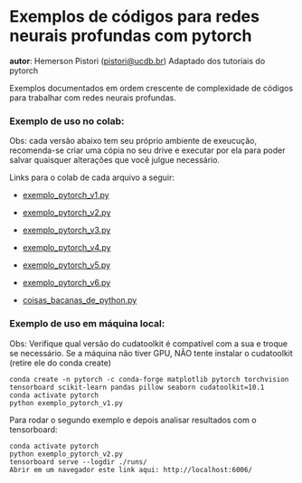 # Exemplos de códigos para redes neurais profundas com pytorch

__autor__: Hemerson Pistori (pistori@ucdb.br)
	   Adaptado dos tutoriais do pytorch


Exemplos documentados em ordem crescente de complexidade de
códigos para trabalhar com redes neurais profundas. 

### Exemplo de uso no colab:

  Obs: cada versão abaixo tem seu próprio ambiente de exeucução, recomenda-se criar uma cópia no seu drive e executar por ela para poder salvar quaisquer alterações que você julgue necessário.

Links para o colab de cada arquivo a seguir:

- [exemplo_pytorch_v1.py](https://colab.research.google.com/drive/1sJJgfc_2wLvvZWwhz2Ea8oWUxS9IcORu)
- [exemplo_pytorch_v2.py](https://colab.research.google.com/drive/1eqZbgFoN2GLNFBreSx1Rp7DmU6b3Di7E)
- [exemplo_pytorch_v3.py](https://colab.research.google.com/drive/1-GMeHTbbz4MqqUDOMPkd2cLT0rMIBU8k)
- [exemplo_pytorch_v4.py](https://colab.research.google.com/drive/1egrQOlXvi_rvX2ZtfvK56wVXMyIp6GCh)
- [exemplo_pytorch_v5.py](https://colab.research.google.com/drive/1XXegdU79g7HuNvtlSkDzrcbdL67Y-g9q)
- [exemplo_pytorch_v6.py](https://colab.research.google.com/drive/1YNMPsOhR2PV-DDexVmgo8Fb6mVbTMga6)

- [coisas_bacanas_de_python.py](https://colab.research.google.com/drive/1nET98zFfKdDXXWYofQyPZ-uavYTd0y8Q)

### Exemplo de uso em máquina local:

  Obs: Verifique qual versão do cudatoolkit é compatível com a sua e troque se necessário. Se a máquina não tiver GPU, NÃO tente instalar o cudatoolkit (retire ele do conda create)

```
conda create -n pytorch -c conda-forge matplotlib pytorch torchvision tensorboard scikit-learn pandas pillow seaborn cudatoolkit=10.1
conda activate pytorch
python exemplo_pytorch_v1.py
```

Para rodar o segundo exemplo e depois analisar resultados com o tensorboard:

```
conda activate pytorch
python exemplo_pytorch_v2.py
tensorboard serve --logdir ./runs/
Abrir em um navegador este link aqui: http://localhost:6006/
```

